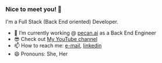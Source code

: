### Nice to meet you! 👋

I'm a Full Stack (Back End oriented) Developer.

- 🔭 I’m currently working @ [pecan.ai](https://www.pecan.ai/) as a Back End Engineer
- 😎 Check out [My YouTube channel](https://www.youtube.com/channel/UCgCXsh9yyBZbWVc9uBI8Ffg)
- 📫 How to reach me: [e-mail](mailto:hilla.sh@gmail.com), [linkedin](https://www.linkedin.com/in/hillash/)
- 😄 Pronouns: She, Her

